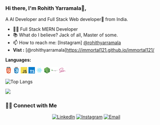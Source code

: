 ### Hi there, I'm Rohith Yarramala👦,
A AI Developer and Full Stack Web developer🎯  from India.

- 👨‍💻 Full Stack MERN Developer
- 📚 What do I believe? Jack of all, Master of some.
- 📫 How to reach me: [Instagram] [@rohithyarramala](https://instagram.com/rohithyarramala)
- **Vist :** [@rohithyarramala]https://immortal121.github.io/immortal121/

**Languages:**  

<code><img height="20" src="https://raw.githubusercontent.com/github/explore/80688e429a7d4ef2fca1e82350fe8e3517d3494d/topics/html/html.png"></code>
<code><img height="20" src="https://raw.githubusercontent.com/github/explore/80688e429a7d4ef2fca1e82350fe8e3517d3494d/topics/css/css.png"></code>
<code><img height="20" src="https://raw.githubusercontent.com/github/explore/80688e429a7d4ef2fca1e82350fe8e3517d3494d/topics/javascript/javascript.png"></code>
<code><img height="20" src="https://raw.githubusercontent.com/github/explore/80688e429a7d4ef2fca1e82350fe8e3517d3494d/topics/typescript/typescript.png"></code>
<code><img height="20" src="https://raw.githubusercontent.com/github/explore/80688e429a7d4ef2fca1e82350fe8e3517d3494d/topics/react/react.png"></code>
<code><img height="20" src="https://raw.githubusercontent.com/github/explore/80688e429a7d4ef2fca1e82350fe8e3517d3494d/topics/nodejs/nodejs.png"></code>
<code><img height="20" src="https://raw.githubusercontent.com/github/explore/80688e429a7d4ef2fca1e82350fe8e3517d3494d/topics/mongodb/mongodb.png"></code>
<code><img height="20" src="https://raw.githubusercontent.com/github/explore/80688e429a7d4ef2fca1e82350fe8e3517d3494d/topics/sass/sass.png"></code>

<!--![Rohith Yarramala github stats](https://github-readme-stats.vercel.app/api?username=immortal121&theme=tokyonight&show_icons=true&hide=["issues"])-->
![Top Langs](https://github-readme-stats.vercel.app/api/top-langs/?username=immortal121&theme=tokyonight&layout=compact)

![](https://komarev.com/ghpvc/?username=immortal121)

<h3> 🤝🏻 Connect with Me </h3>

<p align="center">
 <!-- <a href="https://www.adityavsingh.com/"><img alt="Website" src="https://img.shields.io/badge/Website-www.adityavsingh.com-blue?style=flat-square&logo=google-chrome"></a> -->
<a href="https://www.linkedin.com/in/rohithyarramala/"><img alt="LinkedIn" src="https://img.shields.io/badge/LinkedIn-Rohith%20Yarramala-blue?style=flat-square&logo=linkedin"></a>
<a href="https://www.instagram.com/rohithyarramala/"><img alt="Instagram" src="https://img.shields.io/badge/Instagram-Rohith%20Yarramala-pink?style=flat-square&logo=instagram"></a>
<a href="mailto:rohithyarramala@gmail.com"><img alt="Email" src="https://img.shields.io/badge/Email-rohithyarramala@gmail.com-red?style=flat-square&logo=gmail"></a>
</p>

 <!--⭐️ From [Piyush Agarwal](https://github.com/piyush-eon)-->
